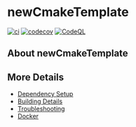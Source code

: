 # newCmakeTemplate

[![ci](https://github.com/AlexisVaBel/newCmakeTemplate/actions/workflows/ci.yml/badge.svg)](https://github.com/AlexisVaBel/newCmakeTemplate/actions/workflows/ci.yml)
[![codecov](https://codecov.io/gh/AlexisVaBel/newCmakeTemplate/branch/main/graph/badge.svg)](https://codecov.io/gh/AlexisVaBel/newCmakeTemplate)
[![CodeQL](https://github.com/AlexisVaBel/newCmakeTemplate/actions/workflows/codeql-analysis.yml/badge.svg)](https://github.com/AlexisVaBel/newCmakeTemplate/actions/workflows/codeql-analysis.yml)

## About newCmakeTemplate



## More Details

 * [Dependency Setup](README_dependencies.md)
 * [Building Details](README_building.md)
 * [Troubleshooting](README_troubleshooting.md)
 * [Docker](README_docker.md)
